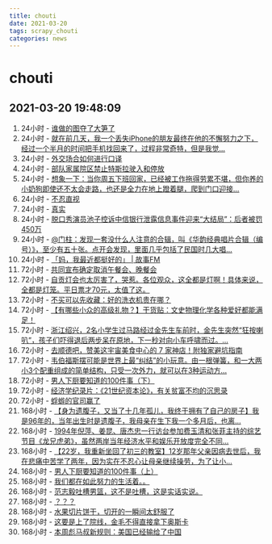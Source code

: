 ```yaml
---
title: chouti
date: 2021-03-20 
tags: scrapy_chouti
categories: news
---
```

# chouti
## 2021-03-20 19:48:09
1. 24小时 - [谁做的图夺了大笋了](https://dig.chouti.com//link/30459854)
1. 24小时 - [就在前几天，我一个丢失iPhone的朋友最终在他的不懈努力之下，经过一个半月的时间把手机找回来了，过程非常奇特，但是我觉...](https://dig.chouti.com//link/30459370)
1. 24小时 - [外交场合如何进行口译](https://dig.chouti.com//link/30458777)
1. 24小时 - [部队家属院区禁止特斯拉驶入和停放](https://dig.chouti.com//link/30458371)
1. 24小时 - [想象一下：当你周五下班回家，已经被工作拖得劳累不堪，但你养的小奶狗即使还不太会走路，也还是全力在地上蹬着腿，爬到门口迎接...](https://dig.chouti.com//link/30458005)
1. 24小时 - [不忍直视](https://dig.chouti.com//link/30458907)
1. 24小时 - [真实](https://dig.chouti.com//link/30459539)
1. 24小时 - [脱口秀演员池子控诉中信银行泄露信息事件迎来“大结局”：后者被罚450万](https://dig.chouti.com//link/30458196)
1. 24小时 - [@门柱：发现一套没什么人注意的合辑，叫《华韵经典唱片合辑（编号）》，至少有五十张。点开会发现，里面几乎包括了民国时几大唱...](https://dig.chouti.com//link/30457567)
1. 24小时 - [「妈，我最近都挺好的」 | 故事FM](https://dig.chouti.com//link/30457555)
1. 72小时 - [共同宣布确定取消午餐会、晚餐会](https://dig.chouti.com//link/30456270)
1. 72小时 - [自贡灯会也太厉害了，哭惹。各位观众，这全都是灯啊！具体来说，全都是灯笼。平日票才70元，太值了这。](https://dig.chouti.com//link/30451460)
1. 72小时 - [不买可以先收藏：好的洗衣机贵在哪？](https://dig.chouti.com//link/30446564)
1. 72小时 - [【有哪些小众的高级礼物？】干货贴：文史物理化学各种爱好都能满足！](https://dig.chouti.com//link/30455807)
1. 72小时 - [浙江绍兴，2名小学生过马路经过金先生车前时，金先生突然“狂按喇叭”，孩子们吓得退后两步呆在原地，下一秒对向小车呼啸而过。...](https://dig.chouti.com//link/30451151)
1. 72小时 - [去顺德吧，赞美这宇宙美食中心的 7 家神店！附独家避坑指南](https://dig.chouti.com//link/30454292)
1. 72小时 - [韦伯福斯摆可能是世界上最“纠结”的小玩意。由一根弹簧，和一大两小3个配重组成的简单结构，只受一次外力，就可以在3种运动方...](https://dig.chouti.com//link/30446139)
1. 72小时 - [男人下厨要知道的100件事（下）](https://dig.chouti.com//link/30452545)
1. 72小时 - [经济学纪录片：《21世纪资本论》，有关贫富不均的沉思录](https://dig.chouti.com//link/30449173)
1. 72小时 - [蜉蝣的官司赢了](https://dig.chouti.com//link/30452035)
1. 168小时 - [【身为遗腹子，又当了十几年孤儿，我终于拥有了自己的房子】我是96年的，当年出生时是遗腹子，我母亲在生下我一个多月后，也离...](https://dig.chouti.com//link/30441364)
1. 168小时 - [1994年倪萍、姜昆、唐杰忠一行访台参加费玉清和张菲主持的综艺节目《龙兄虎弟》，虽然两岸当年经济水平和娱乐开放度完全不同...](https://dig.chouti.com//link/30432232)
1. 168小时 - [【22岁，我重新坐回了初三的教室】12岁那年父亲因病去世后，我在悲痛中苦学了两年，因为实在不忍心让母亲继续操劳，为了让小...](https://dig.chouti.com//link/30439472)
1. 168小时 - [男人下厨要知道的100件事（上）](https://dig.chouti.com//link/30436478)
1. 168小时 - [我们都在如此努力的生活着。。](https://dig.chouti.com//link/30437365)
1. 168小时 - [范志毅吐槽男篮，这不是吐槽，这是实话实说。](https://dig.chouti.com//link/30434069)
1. 168小时 - [？？？](https://dig.chouti.com//link/30442860)
1. 168小时 - [水果切片饼干，切开的一瞬间太舒服了](https://dig.chouti.com//link/30429456)
1. 168小时 - [这要是上了院线，金毛不得直接拿下奥斯卡](https://dig.chouti.com//link/30444136)
1. 168小时 - [本周彪马叔新规则：美国已经输给了中国](https://dig.chouti.com//link/30428713)
